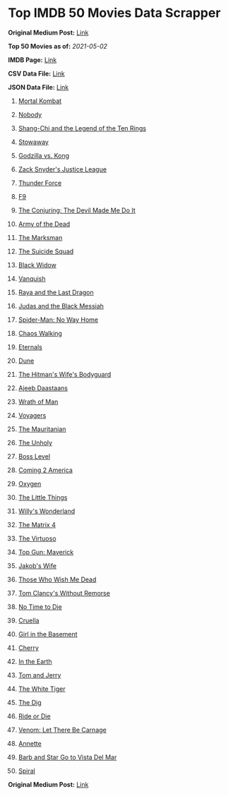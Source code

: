 # Top IMDB 50 Movies Data Scrapper

**Original Medium Post:** [Link](https://medium.com/@nishantsahoo/which-movie-should-i-watch-5c83a3c0f5b1) 

**Top 50 Movies as of:** _2021-05-02_

**IMDB Page:** [Link](http://www.imdb.com/search/title?release_date=2021,2021&title_type=feature)

**CSV Data File:** [Link](/Data/data.csv)

**JSON Data File:** [Link](/Data/data.json)

1. [Mortal Kombat](https://www.imdb.com/title/tt0293429/?ref_=adv_li_tt)

2. [Nobody](https://www.imdb.com/title/tt7888964/?ref_=adv_li_tt)

3. [Shang-Chi and the Legend of the Ten Rings](https://www.imdb.com/title/tt9376612/?ref_=adv_li_tt)

4. [Stowaway](https://www.imdb.com/title/tt9203694/?ref_=adv_li_tt)

5. [Godzilla vs. Kong](https://www.imdb.com/title/tt5034838/?ref_=adv_li_tt)

6. [Zack Snyder's Justice League](https://www.imdb.com/title/tt12361974/?ref_=adv_li_tt)

7. [Thunder Force](https://www.imdb.com/title/tt10121392/?ref_=adv_li_tt)

8. [F9](https://www.imdb.com/title/tt5433138/?ref_=adv_li_tt)

9. [The Conjuring: The Devil Made Me Do It](https://www.imdb.com/title/tt7069210/?ref_=adv_li_tt)

10. [Army of the Dead](https://www.imdb.com/title/tt0993840/?ref_=adv_li_tt)

11. [The Marksman](https://www.imdb.com/title/tt6902332/?ref_=adv_li_tt)

12. [The Suicide Squad](https://www.imdb.com/title/tt6334354/?ref_=adv_li_tt)

13. [Black Widow](https://www.imdb.com/title/tt3480822/?ref_=adv_li_tt)

14. [Vanquish](https://www.imdb.com/title/tt5932368/?ref_=adv_li_tt)

15. [Raya and the Last Dragon](https://www.imdb.com/title/tt5109280/?ref_=adv_li_tt)

16. [Judas and the Black Messiah](https://www.imdb.com/title/tt9784798/?ref_=adv_li_tt)

17. [Spider-Man: No Way Home](https://www.imdb.com/title/tt10872600/?ref_=adv_li_tt)

18. [Chaos Walking](https://www.imdb.com/title/tt2076822/?ref_=adv_li_tt)

19. [Eternals](https://www.imdb.com/title/tt9032400/?ref_=adv_li_tt)

20. [Dune](https://www.imdb.com/title/tt1160419/?ref_=adv_li_tt)

21. [The Hitman's Wife's Bodyguard](https://www.imdb.com/title/tt8385148/?ref_=adv_li_tt)

22. [Ajeeb Daastaans](https://www.imdb.com/title/tt14091818/?ref_=adv_li_tt)

23. [Wrath of Man](https://www.imdb.com/title/tt11083552/?ref_=adv_li_tt)

24. [Voyagers](https://www.imdb.com/title/tt9664108/?ref_=adv_li_tt)

25. [The Mauritanian](https://www.imdb.com/title/tt4761112/?ref_=adv_li_tt)

26. [The Unholy](https://www.imdb.com/title/tt9419056/?ref_=adv_li_tt)

27. [Boss Level](https://www.imdb.com/title/tt7638348/?ref_=adv_li_tt)

28. [Coming 2 America](https://www.imdb.com/title/tt6802400/?ref_=adv_li_tt)

29. [Oxygen](https://www.imdb.com/title/tt6341832/?ref_=adv_li_tt)

30. [The Little Things](https://www.imdb.com/title/tt10016180/?ref_=adv_li_tt)

31. [Willy's Wonderland](https://www.imdb.com/title/tt8114980/?ref_=adv_li_tt)

32. [The Matrix 4](https://www.imdb.com/title/tt10838180/?ref_=adv_li_tt)

33. [The Virtuoso](https://www.imdb.com/title/tt4136456/?ref_=adv_li_tt)

34. [Top Gun: Maverick](https://www.imdb.com/title/tt1745960/?ref_=adv_li_tt)

35. [Jakob's Wife](https://www.imdb.com/title/tt11908982/?ref_=adv_li_tt)

36. [Those Who Wish Me Dead](https://www.imdb.com/title/tt3215824/?ref_=adv_li_tt)

37. [Tom Clancy's Without Remorse](https://www.imdb.com/title/tt0499097/?ref_=adv_li_tt)

38. [No Time to Die](https://www.imdb.com/title/tt2382320/?ref_=adv_li_tt)

39. [Cruella](https://www.imdb.com/title/tt3228774/?ref_=adv_li_tt)

40. [Girl in the Basement](https://www.imdb.com/title/tt13269536/?ref_=adv_li_tt)

41. [Cherry](https://www.imdb.com/title/tt9130508/?ref_=adv_li_tt)

42. [In the Earth](https://www.imdb.com/title/tt13429362/?ref_=adv_li_tt)

43. [Tom and Jerry](https://www.imdb.com/title/tt1361336/?ref_=adv_li_tt)

44. [The White Tiger](https://www.imdb.com/title/tt6571548/?ref_=adv_li_tt)

45. [The Dig](https://www.imdb.com/title/tt3661210/?ref_=adv_li_tt)

46. [Ride or Die](https://www.imdb.com/title/tt14164234/?ref_=adv_li_tt)

47. [Venom: Let There Be Carnage](https://www.imdb.com/title/tt7097896/?ref_=adv_li_tt)

48. [Annette](https://www.imdb.com/title/tt6217926/?ref_=adv_li_tt)

49. [Barb and Star Go to Vista Del Mar](https://www.imdb.com/title/tt3797512/?ref_=adv_li_tt)

50. [Spiral](https://www.imdb.com/title/tt10342730/?ref_=adv_li_tt)

**Original Medium Post:** [Link](https://medium.com/@nishantsahoo/which-movie-should-i-watch-5c83a3c0f5b1) 
